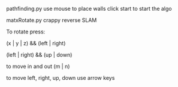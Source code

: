 pathfinding.py
use mouse to place walls
click start to start the algo



matxRotate.py
crappy reverse SLAM

To rotate press:

(x | y | z) && (left | right)

(left | right) && (up | down)

to move in and out
(m | n) 

to move left, right, up, down
use arrow keys 



